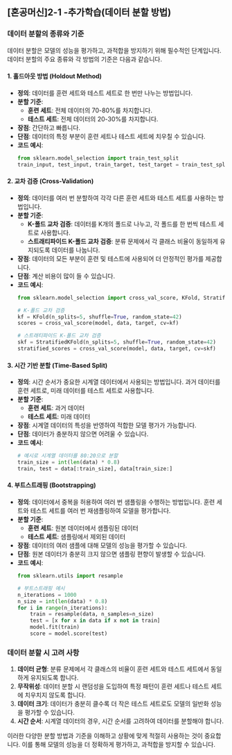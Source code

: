 ## [혼공머신]2-1 -추가학습(데이터 분할 방법)

### 데이터 분할의 종류와 기준

데이터 분할은 모델의 성능을 평가하고, 과적합을 방지하기 위해 필수적인 단계입니다. 데이터 분할의 주요 종류와 각 방법의 기준은 다음과 같습니다.

#### 1. 홀드아웃 방법 (Holdout Method)
- **정의**: 데이터를 훈련 세트와 테스트 세트로 한 번만 나누는 방법입니다.
- **분할 기준**:
  - **훈련 세트**: 전체 데이터의 70-80%를 차지합니다.
  - **테스트 세트**: 전체 데이터의 20-30%를 차지합니다.
- **장점**: 간단하고 빠릅니다.
- **단점**: 데이터의 특정 부분이 훈련 세트나 테스트 세트에 치우칠 수 있습니다.
- **코드 예시**:
  ```python
  from sklearn.model_selection import train_test_split
  train_input, test_input, train_target, test_target = train_test_split(data, target, test_size=0.2, random_state=42)
  ```

#### 2. 교차 검증 (Cross-Validation)
- **정의**: 데이터를 여러 번 분할하여 각각 다른 훈련 세트와 테스트 세트를 사용하는 방법입니다.
- **분할 기준**:
  - **K-폴드 교차 검증**: 데이터를 K개의 폴드로 나누고, 각 폴드를 한 번씩 테스트 세트로 사용합니다.
  - **스트래티파이드 K-폴드 교차 검증**: 분류 문제에서 각 클래스 비율이 동일하게 유지되도록 데이터를 나눕니다.
- **장점**: 데이터의 모든 부분이 훈련 및 테스트에 사용되어 더 안정적인 평가를 제공합니다.
- **단점**: 계산 비용이 많이 들 수 있습니다.
- **코드 예시**:
  ```python
  from sklearn.model_selection import cross_val_score, KFold, StratifiedKFold
  
  # K-폴드 교차 검증
  kf = KFold(n_splits=5, shuffle=True, random_state=42)
  scores = cross_val_score(model, data, target, cv=kf)
  
  # 스트래티파이드 K-폴드 교차 검증
  skf = StratifiedKFold(n_splits=5, shuffle=True, random_state=42)
  stratified_scores = cross_val_score(model, data, target, cv=skf)
  ```

#### 3. 시간 기반 분할 (Time-Based Split)
- **정의**: 시간 순서가 중요한 시계열 데이터에서 사용되는 방법입니다. 과거 데이터를 훈련 세트로, 미래 데이터를 테스트 세트로 사용합니다.
- **분할 기준**:
  - **훈련 세트**: 과거 데이터
  - **테스트 세트**: 미래 데이터
- **장점**: 시계열 데이터의 특성을 반영하여 적합한 모델 평가가 가능합니다.
- **단점**: 데이터가 충분하지 않으면 어려울 수 있습니다.
- **코드 예시**:
  ```python
  # 예시로 시계열 데이터를 80:20으로 분할
  train_size = int(len(data) * 0.8)
  train, test = data[:train_size], data[train_size:]
  ```

#### 4. 부트스트래핑 (Bootstrapping)
- **정의**: 데이터에서 중복을 허용하여 여러 번 샘플링을 수행하는 방법입니다. 훈련 세트와 테스트 세트를 여러 번 재샘플링하여 모델을 평가합니다.
- **분할 기준**:
  - **훈련 세트**: 원본 데이터에서 샘플링된 데이터
  - **테스트 세트**: 샘플링에서 제외된 데이터
- **장점**: 데이터의 여러 샘플에 대해 모델의 성능을 평가할 수 있습니다.
- **단점**: 원본 데이터가 충분히 크지 않으면 샘플링 편향이 발생할 수 있습니다.
- **코드 예시**:
  ```python
  from sklearn.utils import resample
  
  # 부트스트래핑 예시
  n_iterations = 1000
  n_size = int(len(data) * 0.8)
  for i in range(n_iterations):
      train = resample(data, n_samples=n_size)
      test = [x for x in data if x not in train]
      model.fit(train)
      score = model.score(test)
  ```

### 데이터 분할 시 고려 사항
1. **데이터 균형**: 분류 문제에서 각 클래스의 비율이 훈련 세트와 테스트 세트에서 동일하게 유지되도록 합니다.
2. **무작위성**: 데이터 분할 시 랜덤성을 도입하여 특정 패턴이 훈련 세트나 테스트 세트에 치우치지 않도록 합니다.
3. **데이터 크기**: 데이터가 충분히 클수록 더 작은 테스트 세트로도 모델의 일반화 성능을 평가할 수 있습니다.
4. **시간 순서**: 시계열 데이터의 경우, 시간 순서를 고려하여 데이터를 분할해야 합니다.

이러한 다양한 분할 방법과 기준을 이해하고 상황에 맞게 적절히 사용하는 것이 중요합니다. 이를 통해 모델의 성능을 더 정확하게 평가하고, 과적합을 방지할 수 있습니다.